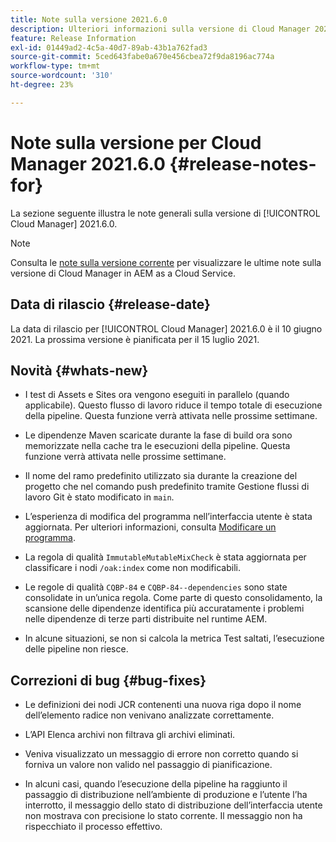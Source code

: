 ```yaml
---
title: Note sulla versione 2021.6.0
description: Ulteriori informazioni sulla versione di Cloud Manager 2021.6.0.
feature: Release Information
exl-id: 01449ad2-4c5a-40d7-89ab-43b1a762fad3
source-git-commit: 5ced643fabe0a670e456cbea72f9da8196ac774a
workflow-type: tm+mt
source-wordcount: '310'
ht-degree: 23%

---
```


# Note sulla versione per Cloud Manager 2021.6.0 {#release-notes-for}

La sezione seguente illustra le note generali sulla versione di [!UICONTROL Cloud Manager] 2021.6.0.

>[!NOTE]
>Consulta le [note sulla versione corrente](https://experienceleague.adobe.com/en/docs/experience-manager-cloud-service/content/release-notes/cloud-manager/current#getting-access) per visualizzare le ultime note sulla versione di Cloud Manager in AEM as a Cloud Service.

## Data di rilascio {#release-date}

La data di rilascio per [!UICONTROL Cloud Manager] 2021.6.0 è il 10 giugno 2021.
La prossima versione è pianificata per il 15 luglio 2021.

## Novità {#whats-new}

* I test di Assets e Sites ora vengono eseguiti in parallelo (quando applicabile). Questo flusso di lavoro riduce il tempo totale di esecuzione della pipeline. Questa funzione verrà attivata nelle prossime settimane.

* Le dipendenze Maven scaricate durante la fase di build ora sono memorizzate nella cache tra le esecuzioni della pipeline. Questa funzione verrà attivata nelle prossime settimane.

* Il nome del ramo predefinito utilizzato sia durante la creazione del progetto che nel comando push predefinito tramite Gestione flussi di lavoro Git è stato modificato in `main`.

* L’esperienza di modifica del programma nell’interfaccia utente è stata aggiornata. Per ulteriori informazioni, consulta [Modificare un programma](/help/getting-started/program-setup.md#editing-program).

* La regola di qualità `ImmutableMutableMixCheck` è stata aggiornata per classificare i nodi `/oak:index` come non modificabili.

* Le regole di qualità `CQBP-84` e `CQBP-84--dependencies` sono state consolidate in un’unica regola. Come parte di questo consolidamento, la scansione delle dipendenze identifica più accuratamente i problemi nelle dipendenze di terze parti distribuite nel runtime AEM.

* In alcune situazioni, se non si calcola la metrica Test saltati, l’esecuzione delle pipeline non riesce.

## Correzioni di bug {#bug-fixes}

* Le definizioni dei nodi JCR contenenti una nuova riga dopo il nome dell’elemento radice non venivano analizzate correttamente.

* L’API Elenca archivi non filtrava gli archivi eliminati.

* Veniva visualizzato un messaggio di errore non corretto quando si forniva un valore non valido nel passaggio di pianificazione.

* In alcuni casi, quando l’esecuzione della pipeline ha raggiunto il passaggio di distribuzione nell’ambiente di produzione e l’utente l’ha interrotto, il messaggio dello stato di distribuzione dell’interfaccia utente non mostrava con precisione lo stato corrente. Il messaggio non ha rispecchiato il processo effettivo.
